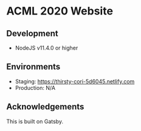 # ACML 2020 Website

## Development
- NodeJS v11.4.0 or higher

## Environments
- Staging: https://thirsty-cori-5d6045.netlify.com
- Production: N/A

## Acknowledgements
This is built on Gatsby.
